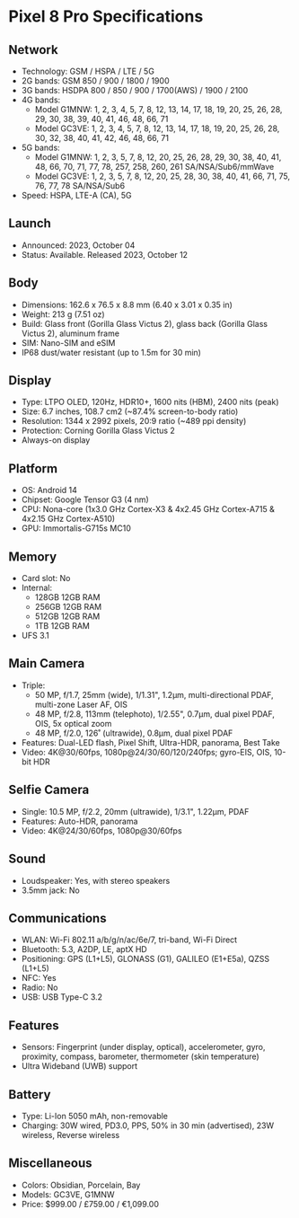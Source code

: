 # Pixel 8 Pro Specifications

## Network
- Technology: GSM / HSPA / LTE / 5G
- 2G bands: GSM 850 / 900 / 1800 / 1900
- 3G bands: HSDPA 800 / 850 / 900 / 1700(AWS) / 1900 / 2100
- 4G bands:
  - Model G1MNW: 1, 2, 3, 4, 5, 7, 8, 12, 13, 14, 17, 18, 19, 20, 25, 26, 28, 29, 30, 38, 39, 40, 41, 46, 48, 66, 71
  - Model GC3VE: 1, 2, 3, 4, 5, 7, 8, 12, 13, 14, 17, 18, 19, 20, 25, 26, 28, 30, 32, 38, 40, 41, 42, 46, 48, 66, 71
- 5G bands:
  - Model G1MNW: 1, 2, 3, 5, 7, 8, 12, 20, 25, 26, 28, 29, 30, 38, 40, 41, 48, 66, 70, 71, 77, 78, 257, 258, 260, 261 SA/NSA/Sub6/mmWave
  - Model GC3VE: 1, 2, 3, 5, 7, 8, 12, 20, 25, 28, 30, 38, 40, 41, 66, 71, 75, 76, 77, 78 SA/NSA/Sub6
- Speed: HSPA, LTE-A (CA), 5G

## Launch
- Announced: 2023, October 04
- Status: Available. Released 2023, October 12

## Body
- Dimensions: 162.6 x 76.5 x 8.8 mm (6.40 x 3.01 x 0.35 in)
- Weight: 213 g (7.51 oz)
- Build: Glass front (Gorilla Glass Victus 2), glass back (Gorilla Glass Victus 2), aluminum frame
- SIM: Nano-SIM and eSIM
- IP68 dust/water resistant (up to 1.5m for 30 min)

## Display
- Type: LTPO OLED, 120Hz, HDR10+, 1600 nits (HBM), 2400 nits (peak)
- Size: 6.7 inches, 108.7 cm2 (~87.4% screen-to-body ratio)
- Resolution: 1344 x 2992 pixels, 20:9 ratio (~489 ppi density)
- Protection: Corning Gorilla Glass Victus 2
- Always-on display

## Platform
- OS: Android 14
- Chipset: Google Tensor G3 (4 nm)
- CPU: Nona-core (1x3.0 GHz Cortex-X3 & 4x2.45 GHz Cortex-A715 & 4x2.15 GHz Cortex-A510)
- GPU: Immortalis-G715s MC10

## Memory
- Card slot: No
- Internal:
  - 128GB 12GB RAM
  - 256GB 12GB RAM
  - 512GB 12GB RAM
  - 1TB 12GB RAM
- UFS 3.1

## Main Camera
- Triple:
  - 50 MP, f/1.7, 25mm (wide), 1/1.31", 1.2µm, multi-directional PDAF, multi-zone Laser AF, OIS
  - 48 MP, f/2.8, 113mm (telephoto), 1/2.55", 0.7µm, dual pixel PDAF, OIS, 5x optical zoom
  - 48 MP, f/2.0, 126˚ (ultrawide), 0.8µm, dual pixel PDAF
- Features: Dual-LED flash, Pixel Shift, Ultra-HDR, panorama, Best Take
- Video: 4K@30/60fps, 1080p@24/30/60/120/240fps; gyro-EIS, OIS, 10-bit HDR

## Selfie Camera
- Single: 10.5 MP, f/2.2, 20mm (ultrawide), 1/3.1", 1.22µm, PDAF
- Features: Auto-HDR, panorama
- Video: 4K@24/30/60fps, 1080p@30/60fps

## Sound
- Loudspeaker: Yes, with stereo speakers
- 3.5mm jack: No

## Communications
- WLAN: Wi-Fi 802.11 a/b/g/n/ac/6e/7, tri-band, Wi-Fi Direct
- Bluetooth: 5.3, A2DP, LE, aptX HD
- Positioning: GPS (L1+L5), GLONASS (G1), GALILEO (E1+E5a), QZSS (L1+L5)
- NFC: Yes
- Radio: No
- USB: USB Type-C 3.2

## Features
- Sensors: Fingerprint (under display, optical), accelerometer, gyro, proximity, compass, barometer, thermometer (skin temperature)
- Ultra Wideband (UWB) support

## Battery
- Type: Li-Ion 5050 mAh, non-removable
- Charging: 30W wired, PD3.0, PPS, 50% in 30 min (advertised), 23W wireless, Reverse wireless

## Miscellaneous
- Colors: Obsidian, Porcelain, Bay
- Models: GC3VE, G1MNW
- Price: $999.00 / £759.00 / €1,099.00